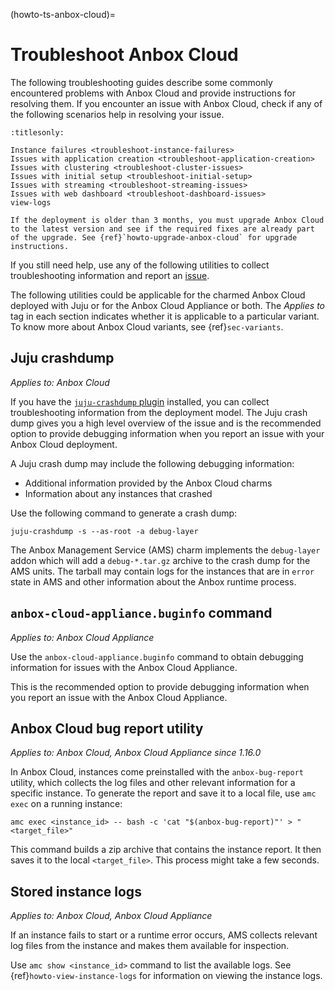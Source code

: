 (howto-ts-anbox-cloud)=
# Troubleshoot Anbox Cloud

The following troubleshooting guides describe some commonly encountered problems with Anbox Cloud and provide instructions for resolving them. If you encounter an issue with Anbox Cloud, check if any of the following scenarios help in resolving your issue.

```{toctree}
:titlesonly:

Instance failures <troubleshoot-instance-failures>
Issues with application creation <troubleshoot-application-creation>
Issues with clustering <troubleshoot-cluster-issues>
Issues with initial setup <troubleshoot-initial-setup>
Issues with streaming <troubleshoot-streaming-issues>
Issues with web dashboard <troubleshoot-dashboard-issues>
view-logs
```

```{note}
If the deployment is older than 3 months, you must upgrade Anbox Cloud to the latest version and see if the required fixes are already part of the upgrade. See {ref}`howto-upgrade-anbox-cloud` for upgrade instructions.
```

If you still need help, use any of the following utilities to collect troubleshooting information and report an [issue](https://bugs.launchpad.net/anbox-cloud/+filebug).


The following utilities could be applicable for the charmed Anbox Cloud deployed with Juju or for the Anbox Cloud Appliance or both. The *Applies to* tag in each section indicates whether it is applicable to a particular variant. To know more about Anbox Cloud variants, see {ref}`sec-variants`.

## Juju crashdump

*Applies to: Anbox Cloud*

If you have the [`juju-crashdump` plugin](https://github.com/juju/juju-crashdump) installed, you can collect troubleshooting information from the deployment model. The Juju crash dump gives you a high level overview of the issue and is the recommended option to provide debugging information when you report an issue with your Anbox Cloud deployment.

A Juju crash dump may include the following debugging information:
* Additional information provided by the Anbox Cloud charms
* Information about any instances that crashed

Use the following command to generate a crash dump:

    juju-crashdump -s --as-root -a debug-layer

The Anbox Management Service (AMS) charm implements the `debug-layer` addon which will add a `debug-*.tar.gz` archive to the crash dump for the AMS units. The tarball may contain logs for the instances that are in `error` state in AMS and other information about the Anbox runtime process.

## `anbox-cloud-appliance.buginfo` command

*Applies to: Anbox Cloud Appliance*

Use the `anbox-cloud-appliance.buginfo` command to obtain debugging information for issues with the Anbox Cloud Appliance.

This is the recommended option to provide debugging information when you report an issue with the Anbox Cloud Appliance.

## Anbox Cloud bug report utility

*Applies to: Anbox Cloud, Anbox Cloud Appliance since 1.16.0*

In Anbox Cloud, instances come preinstalled with the `anbox-bug-report` utility, which
collects the log files and other relevant information for a specific instance.
To generate the report and save it to a local file, use `amc exec` on a running
instance:

```
amc exec <instance_id> -- bash -c 'cat "$(anbox-bug-report)"' > "<target_file>"
```

This command builds a zip archive that contains the instance report. It then
saves it to the local `<target_file>`. This process might take a few seconds.

## Stored instance logs

*Applies to: Anbox Cloud, Anbox Cloud Appliance*

If an instance fails to start or a runtime error occurs, AMS collects relevant log files from the instance and makes them available for inspection. 

Use `amc show <instance_id>` command to list the available logs. See {ref}`howto-view-instance-logs` for information on viewing the instance logs.
